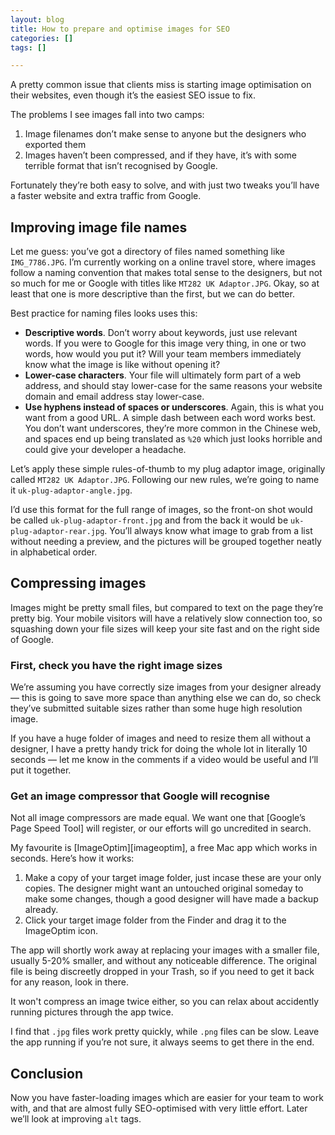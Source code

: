 ```yaml
---
layout: blog
title: How to prepare and optimise images for SEO
categories: []
tags: []

---
```


A pretty common issue that clients miss is starting image optimisation on their websites, even though it’s the easiest SEO issue to fix.

The problems I see images fall into two camps:

1. Image filenames don’t make sense to anyone but the designers who exported them
2. Images haven’t been compressed, and if they have, it’s with some terrible format that isn’t recognised by Google.

Fortunately they’re both easy to solve, and with just two tweaks you’ll have a faster website and extra traffic from Google.

## Improving image file names

Let me guess: you’ve got a directory of files named something like `IMG_7786.JPG`. I’m currently working on a online travel store, where images follow a naming convention that makes total sense to the designers, but not so much for me or Google with titles like `MT282 UK Adaptor.JPG`. Okay, so at least that one is more descriptive than the first, but we can do better.

Best practice for naming files looks uses this:

- **Descriptive words**. Don’t worry about keywords, just use relevant words. If you were to Google for this image very thing, in one or two words, how would you put it? Will your team members immediately know what the image is like without opening it?
- **Lower-case characters**. Your file will ultimately form part of a web address, and should stay lower-case for the same reasons your website domain and email address stay lower-case.
- **Use hyphens instead of spaces or underscores**. Again, this is what you want from a good URL. A simple dash between each word works best. You don’t want underscores, they’re more common in the Chinese web, and spaces end up being translated as `%20` which just looks horrible and could give your developer a headache.

Let’s apply these simple rules-of-thumb to my plug adaptor image, originally called `MT282 UK Adaptor.JPG`. Following our new rules, we’re going to name it `uk-plug-adaptor-angle.jpg`.

I’d use this format for the full range of images, so the front-on shot would be called `uk-plug-adaptor-front.jpg` and from the back it would be `uk-plug-adaptor-rear.jpg`. You’ll always know what image to grab from a list without needing a preview, and the pictures will be grouped together neatly in alphabetical order.

## Compressing images

Images might be pretty small files, but compared to text on the page they’re pretty big. Your mobile visitors will have a relatively slow connection too, so squashing down your file sizes will keep your site fast and on the right side of Google.

### First, check you have the right image sizes

We’re assuming you have correctly size images from your designer already — this is going to save more space than anything else we can do, so check they’ve submitted suitable sizes rather than some huge high resolution image.

If you have a huge folder of images and need to resize them all without a designer, I have a pretty handy trick for doing the whole lot in literally 10 seconds — let me know in the comments if a video would be useful and I’ll put it together.

### Get an image compressor that Google will recognise

Not all image compressors are made equal. We want one that [Google’s Page Speed Tool] will register, or our efforts will go uncredited in search.

My favourite is [ImageOptim][imageoptim], a free Mac app which works in seconds. Here’s how it works:

1. Make a copy of your target image folder, just incase these are your only copies. The designer might want an untouched original someday to make some changes, though a good designer will have made a backup already.
2. Click your target image folder from the Finder and drag it to the ImageOptim icon.

The app will shortly work away at replacing your images with a smaller file, usually 5-20% smaller, and without any noticeable difference. The original file is being discreetly dropped in your Trash, so if you need to get it back for any reason, look in there.

It won't compress an image twice either, so you can relax about accidently running pictures through the app twice.

I find that `.jpg` files work pretty quickly, while `.png` files can be slow. Leave the app running if you’re not sure, it always seems to get there in the end.

## Conclusion

Now you have faster-loading images which are easier for your team to work with, and that are almost fully SEO-optimised with very little effort. Later we’ll look at improving `alt` tags.